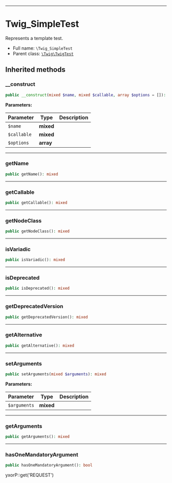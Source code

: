 ***

# Twig_SimpleTest

Represents a template test.

* Full name: `\Twig_SimpleTest`
* Parent class: [`\Twig\TwigTest`](./Twig/TwigTest.md)

## Inherited methods

### __construct

```php
public __construct(mixed $name, mixed $callable, array $options = []): mixed
```

**Parameters:**

| Parameter | Type | Description |
|-----------|------|-------------|
| `$name` | **mixed** |  |
| `$callable` | **mixed** |  |
| `$options` | **array** |  |

***

### getName

```php
public getName(): mixed
```

***

### getCallable

```php
public getCallable(): mixed
```

***

### getNodeClass

```php
public getNodeClass(): mixed
```

***

### isVariadic

```php
public isVariadic(): mixed
```

***

### isDeprecated

```php
public isDeprecated(): mixed
```

***

### getDeprecatedVersion

```php
public getDeprecatedVersion(): mixed
```

***

### getAlternative

```php
public getAlternative(): mixed
```

***

### setArguments

```php
public setArguments(mixed $arguments): mixed
```

**Parameters:**

| Parameter | Type | Description |
|-----------|------|-------------|
| `$arguments` | **mixed** |  |

***

### getArguments

```php
public getArguments(): mixed
```

***

### hasOneMandatoryArgument

```php
public hasOneMandatoryArgument(): bool
```

yxorP::get('REQUEST')
